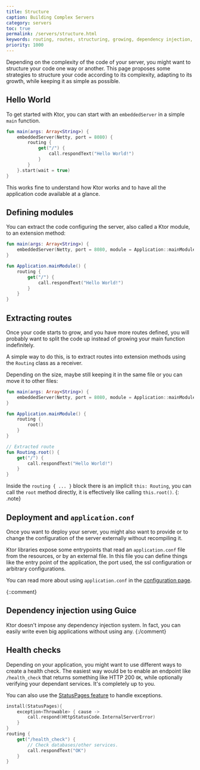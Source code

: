 ```yaml
---
title: Structure
caption: Building Complex Servers 
category: servers
toc: true
permalink: /servers/structure.html
keywords: routing, routes, structuring, growing, dependency injection, guice, external configuration, 
priority: 1000
---
```


Depending on the complexity of the code of your server, you might want to structure your code
one way or another. This page proposes some strategies to structure your code according to its
complexity, adapting to its growth, while keeping it as simple as possible.

## Hello World

To get started with Ktor, you can start with an `embeddedServer` in a simple `main` function.

```kotlin
fun main(args: Array<String>) {
    embeddedServer(Netty, port = 8080) {
        routing {
            get("/") {
                call.respondText("Hello World!")
            }
        }
    }.start(wait = true)
}
```

This works fine to understand how Ktor works and to have all the application code available
at a glance.

## Defining modules

You can extract the code configuring the server, also called a Ktor module, to an extension method:

```kotlin
fun main(args: Array<String>) {
    embeddedServer(Netty, port = 8080, module = Application::mainModule).start(wait = true)
}

fun Application.mainModule() {
    routing {
        get("/") {
            call.respondText("Hello World!")
        }
    }
}
```

## Extracting routes

Once your code starts to grow, and you have more routes defined, you will probably want to split
the code up instead of growing your main function indefinitely.

A simple way to do this, is to extract routes into extension methods using the `Routing` class as a receiver.

Depending on the size, maybe still keeping it in the same file or you can move it to other files:

```kotlin
fun main(args: Array<String>) {
    embeddedServer(Netty, port = 8080, module = Application::mainModule).start(wait = true)
}

fun Application.mainModule() {
    routing {
        root()
    }
}

// Extracted route
fun Routing.root() {
    get("/") {
        call.respondText("Hello World!")
    }
}
```

Inside the `routing { ... }` block there is an implicit `this: Routing`, you can call the `root` method directly,
it is effectively like calling `this.root()`.
{: .note}

## Deployment and `application.conf`

Once you want to deploy your server, you might also want to provide or to change the configuration of the server
externally without recompiling it.

Ktor libraries expose some entrypoints that read an `application.conf` file from the resources, or by an external
file. In this file you can define things like the entry point of the application, the port used, the ssl configuration
or arbitrary configurations.

You can read more about using `application.conf` in the [configuration page](/servers/configuration.html).

{::comment}
## Dependency injection using Guice

Ktor doesn't impose any dependency injection system. In fact, you can easily write even big applications
without using any.
{:/comment}

## Health checks

Depending on your application, you might want to use different ways to create a health check.
The easiest way would be to enable an endpoint like `/health_check` that returns
something like HTTP 200 `OK`, while optionally verifying your dependant services.
It's completely up to you.

You can also use the [StatusPages feature](/features/status-pages.html) to handle exceptions.

```kotlin
install(StatusPages){
    exception<Throwable> { cause ->
        call.respond(HttpStatusCode.InternalServerError)
    }
}
routing {
    get("/health_check") {
        // Check databases/other services.
        call.respondText("OK")
    }
}
```
